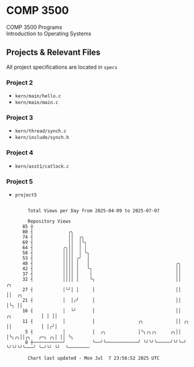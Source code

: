 # COMP 3500
COMP 3500 Programs  
Introduction to Operating Systems  
## Projects & Relevant Files
All project specifications are located in `specs`
### Project 2
- `kern/main/hello.c`
- `kern/main/main.c`
### Project 3
- `kern/thread/synch.c`
- `kern/include/synch.h`
### Project 4
- `kern/asst1/catlock.c`
### Project 5
- `project5`

```

        Total Views per Day from 2025-04-09 to 2025-07-07

        Repository Views
      85 ┼
      80 ┤             ╭╮
      74 ┤             ││  ╭╮
      69 ┤             ││  │╰╮
      64 ┤           ╭╮││  │ │
      58 ┤           ││││  │ ╰╮
      53 ┤           ││││ ╭╯  │
      48 ┤           ││││ │   │                                ╭╮
      42 ┤           ││││ │   ╰╮                               ││
      37 ┤           ││││ │    │                               ││
      32 ┤           ││││ │    ╰╮                              ││                   ╭╮
      27 ┤           │╰╯│ │     │                              ││                   ││  ╭╮
      21 ┤           │  │╭╯     │                              ││                   │╰╮ ││
      16 ┤           │  ╰╯      │                              ││      ╭╮           │ │ ││
      11 ┤           │          │                ╭╮            ││ ╭╮   ││           │ │╭╯│
       5 ┤           │          │  ╭╮            │╰╮╭╮╭╮     ╭╮││ │╰╮╭╮││╭╮   ╭─╮ ╭╮│ ││ ╰╮
       0 ┼───────────╯          ╰──╯╰────────────╯ ╰╯╰╯╰─────╯╰╯╰─╯ ╰╯╰╯╰╯╰───╯ ╰─╯╰╯ ╰╯  ╰────────

        Chart last updated - Mon Jul  7 23:56:52 2025 UTC
        
```
